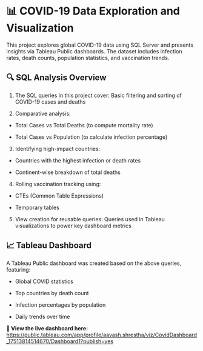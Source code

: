 # 📊 COVID-19 Data Exploration and Visualization
This project explores global COVID-19 data using SQL Server and presents insights via Tableau Public dashboards. The dataset includes infection rates, death counts, population statistics, and vaccination trends.

## 🔍 SQL Analysis Overview
1. The SQL queries in this project cover: Basic filtering and sorting of COVID-19 cases and deaths

2. Comparative analysis:

  - Total Cases vs Total Deaths (to compute mortality rate)

  - Total Cases vs Population (to calculate infection percentage)

3. Identifying high-impact countries:

  - Countries with the highest infection or death rates

  - Continent-wise breakdown of total deaths

4. Rolling vaccination tracking using:

  - CTEs (Common Table Expressions)

  - Temporary tables

5. View creation for reusable queries: Queries used in Tableau visualizations to power key dashboard metrics

## 📈 Tableau Dashboard
A Tableau Public dashboard was created based on the above queries, featuring:

- Global COVID statistics

- Top countries by death count

- Infection percentages by population

- Daily trends over time

**🔗 View the live dashboard here:** https://public.tableau.com/app/profile/aavash.shrestha/viz/CovidDashboard_17513814514670/Dashboard1?publish=yes
